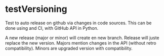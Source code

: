 testVersioning
==============

Test to auto release on github via changes in code sources.
This can be done using and CI, with GitHub API in Python.

A new release (major or minor) will create en new branch.
Release will juste replace the new version.
Majors mention changes in the  API (without retro compatibility).
Minors are upgraded version with compatibility.
